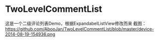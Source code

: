 TwoLevelCommentList
===================

这是一个二级评论列表Demo，根据ExpandabelListView修改而来
截图：  https://github.com/AbooJan/TwoLevelCommentList/blob/master/device-2014-08-19-154936.png

